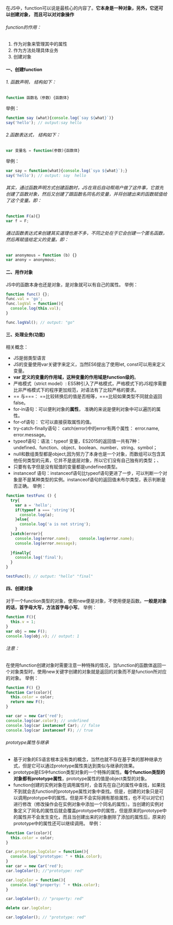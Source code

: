 在JS中，function可以说是最核心的内容了。**它本身是一种对象，另外，它还可以创建对象， 而且可以对对象操作**
###### function的作用：
1. 作为对象来管理其中的属性
2. 作为方法处理具体业务
3. 创建对象

#### 一、创建function
###### 1. 函数声明， 结构如下：
```javascript
function 函数名（参数）{函数体}
```
举例：
```javascript
function say (what){console.log(`say ${what}`)}
say('hello'); // output:say hello
```
###### 2.函数表达式， 结构如下：
```javascript
var 变量名 = function(参数){函数体}
```
举例：
```javascript
var say = function(what){console.log(`sya ${what}`);}
say('hello'); // output: say  hello
```

###### 其实，通过函数声明方式创建函数时，JS在背后自动帮用户做了这件事，它首先创建了函数对象，然后又创建了跟函数名同名的变量，并将创建出来的函数赋值给了这个变量。即：
```javascript
function F(a){}
var f = F;
```
###### 通过函数表达式来创建其实道理也差不多，不同之处在于它会创建一个匿名函数，然后再赋值给定义的变量。即：
```javascript
var anonymous = function (b) {}
var anony = anonymous;
```
#### 二、用作对象
JS中的函数本身也还是对象，是对象就可以有自己的属性。
举例：
```javascript
function func() {};
func.val = 'go';
func.logVal = function(){
  console.log(this.val);
}

func.logVal(); // output: "go"
```

#### 三、处理业务(功能)
相关概念：
* JS是弱类型语言
* JS的变量使用var关键字来定义，当然ES6提出了使用let, const可以用来定义变量。
* **var 定义的变量的作用域，这种变量的作用域是function级的**。
* 严格模式（strict model）: ES5种引入了严格模式，严格模式下的JS程序需要比非严格模式下的程序更加规范，对语法有了比较严格的要求。
* == 与===： ==比较转换后的值是否相等，===比较如果类型不同就会返回false。
* for-in语句：可以便利对象的**属性**， 准确的来说是便利对象中可以遍历的属性。
* for-of语句： 它可以直接获取属性的值。
* try-catch-finally语句： catch(error)中的error有两个属性： error.name, error.message。
* typeof语句：语法：typeof 变量，ES2015的返回值一共有7种： undefined、function、object、boolean、number、string、symbol；
* null和数组类型都是object,因为努力了本身也是一个对象，而数组可以包含其他任何类型的元素，它并不是底层对象，所以它们没有自己独有的类型；、
* 只要有名字但是没有赋值的变量都是undefined类型。
* instanceof 语句：instanceof语句比typeof语句更进了一步，可以判断一个对象是不是某种类型的实例。instanceof语句的返回值未布尔类型，表示判断是否正确。
举例：
```javascript
function testFunc () {
  try{
    var a = 'hello';
    if(typeof a === 'string'){
      console.log(a);
    }else{
      console.log('a is not string');
    }
  }catch(error){
    console.log(error.name);    console.log(error.name);
    console.log(error.message);
    
  }finally{
    console.log('final');
  }
}

testFunc(); // output: "hello" "final"
```

#### 四、创建对象
对于一个function类型的对象，使用new便是对象，不使用便是函数。**一般是对象的话，首字母大写，方法首字母小写**。
举例：
```javascript
function F(){
  this.v = 1;
}
var obj = new F();
console.log(obj.v); // output: 1
```

###### 注意：
在使用function创建对象时需要注意一种特殊的情况，当function的函数体返回一个对象类型时，使用new关键字创建的对象就是返回的对象而不是function所对应的对象。
举例：
```javascript
function F() {}
function Car(color){
  this.color = color;
  return new F();
}

var car = new Car('red');
console.log(car.color); // undefined
console.log(car instanceof Car); // false
console.log(car instanceof F); // true
```

###### prototype属性与继承
* 基于对象的ES语言根本没有类的概念，当然也就不存在基于类的那种继承方式，但是它可以通过prototype属性类达到类似与继承的效果。
* prototype是ES中function类型对象的一个特殊的属性。**每个function类型的对象都有prototype属性**，prototype属性的值是object类型的对象。
* function创建的实例对象在调用属性时，会首先在自己的属性中查找，如果找不到就会去function的prototype属性对象中查找。但是，创建的对象只是可以调用prototype中的属性。但是并不会实际拥有那些属性，也不可以对它们进行修改（修改操作会在实例对象中添加一个同名的属性）。当创建的实例对象定义了同名的属性后就会覆盖prototype中的属性，但是原来的prototype中的属性并不会发生变化，而且当创建出来的对象删除了添加的属性后，原来的prototype中的属性还可以继续调用。
举例：
```javascript
function Car(color){
  this.color = color;
}

Car.prototype.logColor = function(){
  console.log("prototype: " + this.color);
}
var car = new Car('red');
car.logColor(); //"prototype: red"

car.logColor = function(){
  console.log("property: " + this.color);
}

car.logColor(); // "property: red"

delete car.logColor;

car.logColor(); // "prototype: red"
```

